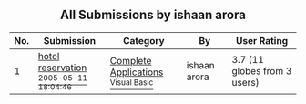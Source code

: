 ﻿<div align="center">

## All Submissions by ishaan arora

</div>

No.  | Submission | Category | By   | User Rating
---- | ---------- | -------- | ---- | -----------
1 | [hotel reservation<br /><sup>2005-05-11 18:04:46</sup>](https://github.com/Planet-Source-Code/ishaan-arora-hotel-reservation__1-60519) | [Complete Applications<br /><sup>Visual Basic</sup>](../ByCategory/complete-applications__1-27.md) | ishaan arora | 3.7 (11 globes from 3 users)
